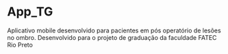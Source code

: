 # App_TG
Aplicativo mobile desenvolvido para pacientes em pós operatório de lesões no ombro. Desenvolvido para o projeto de graduação da faculdade FATEC Rio Preto
